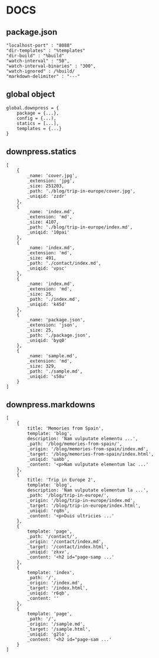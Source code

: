 # DOCS

## package.json

	"localhost-port" : "8088"
	"dir-templates" : "%templates"
	"dir-build" : "%build"
	"watch-interval" : "50",
    "watch-interval-binaries" : "300",
    "watch-ignored" : /%build/
    "markdown-delimiter" : "---"

## global object

	global.downpress = {
		package = {...},
		config = {...),
		statics = [...],
		templates = {...}
	}

## downpress.statics

    [
        {
            _name: 'cover.jpg',
            _extension: 'jpg',
            _size: 251203,
            _path: './blog/trip-in-europe/cover.jpg',
            _uniqid: 'zzdr'
        },
        {
            _name: 'index.md',
            _extension: 'md',
            _size: 4107,
            _path: './blog/trip-in-europe/index.md',
            _uniqid: '10pai'
        },
        {
            _name: 'index.md',
            _extension: 'md',
            _size: 491,
            _path: './contact/index.md',
            _uniqid: 'vpsc'
        },
        {
            _name: 'index.md',
            _extension: 'md',
            _size: 25,
            _path: './index.md',
            _uniqid: 'k45d'
        },
        {
            _name: 'package.json',
            _extension: 'json',
            _size: 25,
            _path: './package.json',
            _uniqid: 'byq0'
        },
        {
            _name: 'sample.md',
            _extension: 'md',
            _size: 329,
            _path: './sample.md',
            _uniqid: 's58u'
        }
    ]

## downpress.markdowns

    [
        {
            title: 'Memories from Spain',
            template: 'blog',
            description: 'Nam vulputate elementu ...',
            _path: '/blog/memories-from-spain/',
            _origin: '/blog/memories-from-spain/index.md',
            _target: '/blog/memories-from-spain/index.html',
            _uniqid: 'uabb',
            _content: '<p>Nam vulputate elementum lac ...'
        },
        {
            title: 'Trip in Europe 2',
            template: 'blog',
            description: 'Nam vulputate elementum la ...',
            _path: '/blog/trip-in-europe/',
            _origin: '/blog/trip-in-europe/index.md',
            _target: '/blog/trip-in-europe/index.html',
            _uniqid: 'rq8n',
            _content: '<p>Duis ultricies ...'
        },
        {
            template: 'page',
            _path: '/contact/',
            _origin: '/contact/index.md',
            _target: '/contact/index.html',
            _uniqid: 'zkxv',
            _content: '<h2 id="page-samp ...'
        },
        {
            template: 'index',
            _path: '/',
            _origin: '/index.md',
            _target: '/index.html',
            _uniqid: 'r6qb',
            _content: ''
        },
        {
            template: 'page',
            _path: '/',
            _origin: '/sample.md',
            _target: '/sample.html',
            _uniqid: 'g2lo',
            _content: '<h2 id="page-sam ...'
        }
    ]
